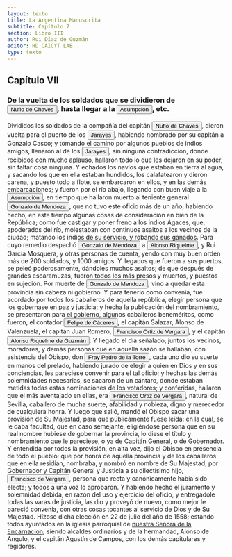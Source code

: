 ```yaml
---
layout: texto
title: La Argentina Manuscrita
subtitle: Capítulo 7
section: Libro III
author: Rui Díaz de Guzmán
editor: HD CAICYT LAB
type: texto
---
```


## Capítulo VII

### De la vuelta de los soldados que se dividieron de <button class="balloon" data-balloon-pos="up" data-balloon-length="large" data-balloon="Ñuflo de Chaves nació en Santa Cruz de la Sierra, de Extremadura, en 1518. Llegó a territorio americano con el segundo adelantado del Río de la Plata, Don Alvar Núñez Cabeza de Vaca. Cuando la flota llega al puerto de Santa Catalina en el año 1541, ya ostentaba el grado de Capitán. Cuando el gobernador Martínez de Irala le encomienda fundar al norte de Asunción, Chaves se convierte así en General. El 26 de febrero de 1561 fundó Santa Cruz de la Sierra a orillas del arroyo Sutó. Después de fundada Santa Cruz de la Sierra, Ñuflo de Chaves se dirige a Asunción, en 1564,  para recoger a su familia. En 1550 se había casado con Doña Elvira Manrique, hija de don Francisco de Mendoza, gobernador del Río de la Plata, con quien tuvo cinco hijos: Francisco y Alvaro, ambos militares; María, Catalina y Elvira; las dos menores monjas y la mayor se casó en 1574 con un soldado de apellido Ossorio. El nieto de Ñuflo, Cap. Francisco Ossorio de Chaves, estuvo como Alcalde durante la traslación de  la ciudad, hasta su asiento definitivo a orillas del Piraí (1621).">Nuflo de Chaves</button>, hasta llegar a la <a href="https://recogito.pelagios.org/document/wzqxhk0h3vpikm/part/1/edit#9c69ecef-f40b-4398-be16-6041b0851e41" target="_blank"><button class="balloon" data-balloon-pos="up" data-balloon-length="large" data-balloon="Asunción del Paraguay.">Asumpción</button></a>, etc.


Divididos los soldados de la compañía del capitán <button class="balloon" data-balloon-pos="up" data-balloon-length="large" data-balloon="Ñuflo de Chaves nació en Santa Cruz de la Sierra, de Extremadura, en 1518. Llegó a territorio americano con el segundo adelantado del Río de la Plata, Don Alvar Núñez Cabeza de Vaca. Cuando la flota llega al puerto de Santa Catalina en el año 1541, ya ostentaba el grado de Capitán. Cuando el gobernador Martínez de Irala le encomienda fundar al norte de Asunción, Chaves se convierte así en General. El 26 de febrero de 1561 fundó Santa Cruz de la Sierra a orillas del arroyo Sutó. Después de fundada Santa Cruz de la Sierra, Ñuflo de Chaves se dirige a Asunción, en 1564,  para recoger a su familia. En 1550 se había casado con Doña Elvira Manrique, hija de don Francisco de Mendoza, gobernador del Río de la Plata, con quien tuvo cinco hijos: Francisco y Alvaro, ambos militares; María, Catalina y Elvira; las dos menores monjas y la mayor se casó en 1574 con un soldado de apellido Ossorio. El nieto de Ñuflo, Cap. Francisco Ossorio de Chaves, estuvo como Alcalde durante la traslación de  la ciudad, hasta su asiento definitivo a orillas del Piraí (1621).">Nuflo de Chaves</button>, dieron vuelta para el puerto de los <button class="balloon" data-balloon-pos="up" data-balloon-length="large" data-balloon="Los guató (una sociedad nativa que habiataba el Gran Pantanal) eran habitualmente referidos en las fuentes coloniales como Xarajes.">Jarayes</button>, habiendo nombrado por su capitán a Gonzalo Casco; y tomando el camino por algunos pueblos de indios amigos, llenaron al de los <button class="balloon" data-balloon-pos="up" data-balloon-length="large" data-balloon="Los guató (una sociedad nativa que habiataba el Gran Pantanal) eran habitualmente referidos en las fuentes coloniales como Xarajes.">Jarayes</button>, sin ninguna contradicción, donde recibidos con mucho aplauso, hallaron todo lo que les dejaron en su poder, sin faltar cosa ninguna. Y echados los navíos que estaban en tierra al agua, y sacando los que en ella estaban hundidos, los calafatearon y dieron carena, y puesto todo a flote, se embarcaron en ellos, y en las demás embarcaciones; y fueron por el río abajo, llegando con buen viaje a la <a href="https://recogito.pelagios.org/document/wzqxhk0h3vpikm/part/1/edit#a8af78d5-ccb3-49bd-a53f-ede905b704e7" target="_blank"><button class="balloon" data-balloon-pos="up" data-balloon-length="large" data-balloon="Asunción del Paraguay.">Asumpción</button></a>, en tiempo que hallaron muerto al teniente general <button class="balloon" data-balloon-pos="up" data-balloon-length="large" data-balloon="Gonzalo de Mendoza nace en Baeza entre 1511-1515. Muere el 21 de julio de 1558. Parte para el Nuevo Mundo desde el puerto de Sanlúcar de Barrameda en 1535, en la nao capitana La Magdalena, con Pedro de Mendoza, Adelantado del Río de la Plata. Co-fundador de la ciudad de Asunción, en Paraguay, en 1537. Participó como elector en la creación de su cabildo y regimiento, a la vieja usanza de los de las ciudades de Castilla. Participó, entre muchas, en la expedición que, en 1547, partiendo de Asunción para la Sierra de la Plata de los Mayas, abrió el camino hasta el Perú. Fue Gobernador del Río de la Plata tras la muerte de Domingo de Irala, en 1556.">Gonzalo de Mendoza</button>, que no tuvo este oficio más de un año; habiendo hecho, en este tiempo algunas cosas de consideración en bien de la República; como fue castigar y poner freno a los indios <persName xml:id="recogito-e91e4d55-0c33-44e6-b9af-8e2c93c5ee12" ana="tribe">Agaces</persName>, que, apoderados del río, molestaban con continuos asaltos a los vecinos de la ciudad; matando los indios de su servicio, y robando sus ganados. Para cuyo remedio despachó <button class="balloon" data-balloon-pos="up" data-balloon-length="large" data-balloon="Gonzalo de Mendoza nace en Baeza entre 1511-1515. Muere el 21 de julio de 1558. Parte para el Nuevo Mundo desde el puerto de Sanlúcar de Barrameda en 1535, en la nao capitana La Magdalena, con Pedro de Mendoza, Adelantado del Río de la Plata. Co-fundador de la ciudad de Asunción, en Paraguay, en 1537. Participó como elector en la creación de su cabildo y regimiento, a la vieja usanza de los de las ciudades de Castilla. Participó, entre muchas, en la expedición que, en 1547, partiendo de Asunción para la Sierra de la Plata de los Mayas, abrió el camino hasta el Perú. Fue Gobernador del Río de la Plata tras la muerte de Domingo de Irala, en 1556 .">Gonzalo de Mendoza</button> a <button class="balloon" data-balloon-pos="up" data-balloon-length="large" data-balloon="Alonso Riquelme de Guzmán y Ponce de León - nació en Jerez de la Frontera por 1519. Ruy Díaz de Guzmán - su padre - le declaró hijo suyo y de Violante Ponce de León, el 13-VIII-1528, en una escritura de poder general a favor de Juan de Xerez, procurador de Sevilla. Desde su infancia y hasta su primera juventud sirvió de paje y luego como secretario de sus presuntos deudos los Duques de Medina Sidonia, Juan Alonso de Guzmán y Ana de Aragón. Tenía 21 años cuando se alistó en la armada de su pariente Alvar Núñez Cabeza de Vaca (tío carnal de su madrastra y del mismo linaje de su abuela Catalina de Zurita), y zarpó con rumbo al Río de la Plata .">Alonso Riquelme</button>, y Rui García Mosquera, y otras personas de cuenta, yendo con muy buen orden más de 200 soldados, y 1000 amigos. Y llegados que fueron a sus puertos, se peleó poderosamente, dándoles muchos asaltos; de que después de grandes escaramuzas, fueron todos los más presos y muertos, y puestos en sujeción. Por muerte de <button class="balloon" data-balloon-pos="up" data-balloon-length="large" data-balloon="Gonzalo de Mendoza nace en Baeza entre 1511-1515. Muere el 21 de julio de 1558. Parte para el Nuevo Mundo desde el puerto de Sanlúcar de Barrameda en 1535, en la nao capitana La Magdalena, con Pedro de Mendoza, Adelantado del Río de la Plata. Co-fundador de la ciudad de Asunción, en Paraguay, en 1537. Participó como elector en la creación de su cabildo y regimiento, a la vieja usanza de los de las ciudades de Castilla. Participó, entre muchas, en la expedición que, en 1547, partiendo de Asunción para la Sierra de la Plata de los Mayas, abrió el camino hasta el Perú. Fue Gobernador del Río de la Plata tras la muerte de Domingo de Irala, en 1556 .">Gonzalo de Mendoza</button>, vino a quedar esta provincia sin cabeza ni gobierno. Y para tenerlo como convenía, fue acordado por todos los caballeros de aquella república, elegir persona que los gobernase en paz y justicia; y hecha la publicación del nombramiento, se presentaron para el gobierno, algunos caballeros beneméritos, como fueron, el contador <button class="balloon" data-balloon-pos="up" data-balloon-length="large" data-balloon="Felipe de Cáceres (n. Madrid, ca. 1538) fueun conquistador, explorador y colonizador español.Se desempeñó como gobernador interino del Ríode la Plata y del Paraguay, con sede en Asunción,entre el 11 de diciembre de 1568 hasta el 14 dejulio de 1572.">Felipe de Cáceres</button>, el capitán Salazar, Alonso de Valenzuela, el capitán Juan Romero, <button class="balloon" data-balloon-pos="up" data-balloon-length="large" data-balloon="Francisco Ortiz de Vergara fue un conquistador y colonizador español. Sucedió a Gonzalo de Mendoza en el gobierno del Río de la Plata con sede en Asunción. Hijo de Francisco de Vergara y Beatriz de Roelas. Fue nombrado por los conquistadores y confirmado por el obispo Pedro de Latorre en 1558. Fue depuesto por la Real Audiencia de Charcas en 1564 y regresó a España en 1565. Hermano de Ruy Díaz de Melgarejo En 1559 enfrento la rebelión de dos manzebos, Pablo y Don Narazio, hijos de un Principal local llamado a Curupiratí de la tribu xaraje junto a Nufrio de Chaves, el 3 de mayo de 1560 en los campos de Acahai o del Acaraiba Ortiz les vence, el ejército rebelde dividido en cuatro cuerpos o columnas sumaba 16.000 guerreros guaraníes, la victoria se logró gracias a la llegada oportuna de indios amigos, se mataron más de 1.000 rebeldes. Durante su gobierno hubo numerosos intentos fallidos de crear nuevos asentamientos (Sancti Spiritus, San Francisco y Santa Cruz de la Sierra). Este último, en el sur de la Cuenca del Amazonas, fue un éxito, pero sólo después de que la ciudad se había movido más de 200 kilómetros desde el lugar elegido por Ñuflo de Chaves. El contrato de arrendamiento anterior fue cerca de San José de Chiquitos, y es hoy un sitio arqueológico conocido como Santa Cruz la Vieja. Lo sucedió el adelantado Juan Ortiz de Zárate.">Francisco Ortiz de Vergara</button>, y el capitán <button class="balloon" data-balloon-pos="up" data-balloon-length="large" data-balloon="Alonso Riquelme de Guzmán y Ponce de León, padre de Ruy Díaz de Guzmán, nacido en  Jerez de la Frontera, Cádiz, España, enn 1518, y fallecido en Asunción, Paraguay, en 1577. Era sobrino de Álvar Núñez Cabeza de Vaca y en 1552 contrajo matrimonio con Úrsula de Irala, hija mestiza de Domingo Martínez de Irala.">Alonso Riquelme de Guzmán</button>. Y llegado el día señalado, juntos los vecinos, moradores, y demás personas que en aquella sazón se hallaban, con asistencia del Obispo, don <button class="balloon" data-balloon-pos="up" data-balloon-length="large" data-balloon="Fray Pedro Fernández de la Torre llega a Asunción para hacerse cargo de la diócesis del Paraguay. El obispo Juan de los Barrios murió el 12 de febrero de 1569. El primer obispo que ejerció jurisdicción en nuestras tierras fue fray Pedro Fernández de la Torre, entre 1556 y 1573. Pero fray Barrios, por muerte o renuncia, no llegó nunca a su diócesis. Siete años después de aquel acto, víspera del Domingo de Ramos del año 1555, hizo su solemne entrada en Asunción D. fray Pedro Fernández de la Torre, franciscano, primer Obispo del Paraguay.">Fray Pedro de la Torre</button>, cada uno dio su suerte en manos del prelado, habiendo jurado de elegir a quien en Dios y en sus conciencias, les pareciese convenir para el tal oficio; y hechas las demás solemnidades necesarias, se sacaron de un cántaro, donde estaban metidas todas estas nominaciones de los votadores; y conferidas, hallaron que el más aventajado en ellas, era <button class="balloon" data-balloon-pos="up" data-balloon-length="large" data-balloon="Francisco Ortiz de Vergara fue un conquistador y colonizador español. Sucedió a Gonzalo de Mendoza en el gobierno del Río de la Plata con sede en Asunción. Hijo de Francisco de Vergara y Beatriz de Roelas. Fue nombrado por los conquistadores y confirmado por el obispo Pedro de Latorre en 1558. Fue depuesto por la Real Audiencia de Charcas en 1564 y regresó a España en 1565. Hermano de Ruy Díaz de Melgarejo En 1559 enfrento la rebelión de dos manzebos, Pablo y Don Narazio, hijos de un Principal local llamado a Curupiratí de la tribu xaraje junto a Nufrio de Chaves, el 3 de mayo de 1560 en los campos de Acahai o del Acaraiba Ortiz les vence, el ejército rebelde dividido en cuatro cuerpos o columnas sumaba 16.000 guerreros guaraníes, la victoria se logró gracias a la llegada oportuna de indios amigos, se mataron más de 1.000 rebeldes. Durante su gobierno hubo numerosos intentos fallidos de crear nuevos asentamientos (Sancti Spiritus, San Francisco y Santa Cruz de la Sierra). Este último, en el sur de la Cuenca del Amazonas, fue un éxito, pero sólo después de que la ciudad se había movido más de 200 kilómetros desde el lugar elegido por Ñuflo de Chaves. El contrato de arrendamiento anterior fue cerca de San José de Chiquitos, y es hoy un sitio arqueológico conocido como Santa Cruz la Vieja. Lo sucedió el adelantado Juan Ortiz de Zárate.">Francisco Ortiz de Vergara</button>, natural de Sevilla, caballero de mucha suerte, afabilidad y nobleza, digno y merecedor de cualquiera honra. Y luego que salió, mandó el Obispo sacar una provisión de Su Majestad, para que públicamente fuese leída: en la cual, se le daba facultad, que en caso semejante, eligiéndose persona que en su real nombre hubiese de gobernar la provincia, lo diese el título y nombramiento que le pareciese, o ya de Capitán General, o de Gobernador. Y entendida por todos la provisión, en alta voz, dijo el Obispo en presencia de todo el pueblo: que por honra de aquella provincia y de los caballeros que en ella residían, nombraba, y nombró en nombre de Su Majestad, por Gobernador y Capitán General y Justicia a su dilectísimo hijo, <button class="balloon" data-balloon-pos="up" data-balloon-length="large" data-balloon="Francisco Ortiz de Vergara (Sevilla, 1524 – Ciudad Zaratina de la Banda Oriental,  2 de diciembre de 1574) fue un hidalgo, Conquistador, explorador, poblador español. Hijo de Francisco de Vergara y de Beatriz de Roelas, además de hermano del teniente de gobernador del Guayrá, el capitán Ruy Díaz de Melgarejo. Fue nombrado por los vocales del cabildo asunceno gobernador interino del Río de la Plata y del Paraguay, luego del fallecimiento del predecesor Gonzalo de Mendoza, y confirmado por el obispo Pedro Fernández de la Torre, el día 22 de julio de 1558.">Francisco de Vergara</button>, persona que recta y canónicamente había sido electa; y todos a una voz lo aprobaron. Y habiendo hecho el juramento y solemnidad debida, en razón del uso y ejercicio del oficio, y entregádole todas las varas de justicia, las dio y proveyó de nuevo, como mejor le pareció convenía, con otras cosas tocantes al servicio de Dios y de Su Majestad. Hízose dicha elección en 22 de julio del año de 1558; estando todos ayuntados en la iglesia parroquial de <a href="https://recogito.pelagios.org/document/wzqxhk0h3vpikm/part/1/edit#403953a9-c06f-4edf-bf5f-9cf404028896" target="_blank">nuestra Señora de la Encarnación</a>; siendo alcaldes ordinarios y de la hermandad, Alonso de Angulo, y el capitán Agustín de Campos, con los demás capitulares y regidores.